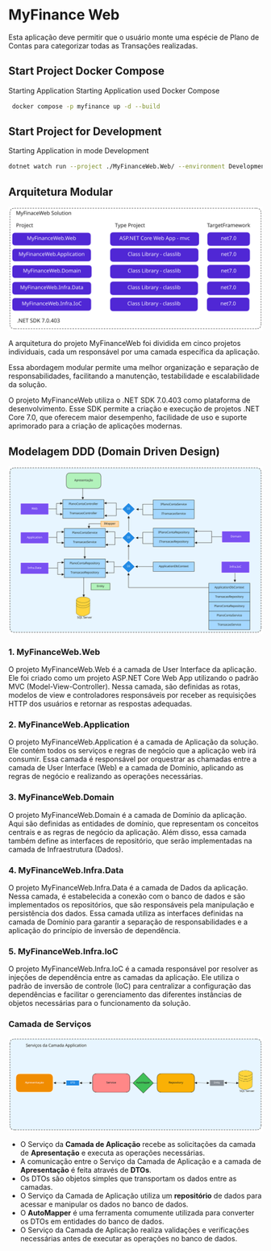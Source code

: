# MyFinance Web

Esta aplicação deve permitir que o usuário monte uma espécie de Plano de Contas para categorizar
todas as Transações realizadas.

## Start Project Docker Compose

Starting Application
Starting Application used Docker Compose

```bash
 docker compose -p myfinance up -d --build
```

## Start Project for Development

Starting Application in mode Development

```bash
dotnet watch run --project ./MyFinanceWeb.Web/ --environment Development
```

## Arquitetura Modular

![Fluxo MyFinace](./diagrama/Modular.svg)

<p>
A arquitetura do projeto MyFinanceWeb foi dividida em cinco projetos individuais, cada um responsável por uma camada específica da aplicação.</p>

<p>
Essa abordagem modular permite uma melhor organização e separação de responsabilidades, facilitando a manutenção, testabilidade e escalabilidade da solução.</p>

<p>
O projeto MyFinanceWeb utiliza o .NET SDK 7.0.403 como plataforma de desenvolvimento. 
Esse SDK permite a criação e execução de projetos .NET Core 7.0, que oferecem maior desempenho, facilidade de uso e suporte aprimorado para a criação de aplicações modernas.
</p>

## Modelagem DDD (Domain Driven Design)

![Fluxo MyFinace](./diagrama/DDD.svg)

### 1. MyFinanceWeb.Web

<p>
O projeto MyFinanceWeb.Web é a camada de User Interface da aplicação. Ele foi criado como um projeto ASP.NET Core Web App utilizando o padrão MVC (Model-View-Controller).
Nessa camada, são definidas as rotas, modelos de view e controladores responsáveis por receber as requisições HTTP dos usuários e retornar as respostas adequadas.
</p>

### 2. MyFinanceWeb.Application

<p>
O projeto MyFinanceWeb.Application é a camada de Aplicação da solução. Ele contém todos os serviços e regras de negócio que a aplicação web irá consumir. 
Essa camada é responsável por orquestrar as chamadas entre a camada de User Interface (Web) e a camada de Domínio, aplicando as regras de negócio e realizando as operações necessárias.
</p>

### 3. MyFinanceWeb.Domain

<p>
O projeto MyFinanceWeb.Domain é a camada de Domínio da aplicação. Aqui são definidas as entidades de domínio, que representam os conceitos centrais e as regras de negócio da aplicação. 
Além disso, essa camada também define as interfaces de repositório, que serão implementadas na camada de Infraestrutura (Dados).
</p>

### 4. MyFinanceWeb.Infra.Data

<p>
O projeto MyFinanceWeb.Infra.Data é a camada de Dados da aplicação. Nessa camada, é estabelecida a conexão com o banco de dados e são implementados os repositórios, que são responsáveis pela manipulação e persistência dos dados. 
Essa camada utiliza as interfaces definidas na camada de Domínio para garantir a separação de responsabilidades e a aplicação do princípio de inversão de dependência.
</p>

### 5. MyFinanceWeb.Infra.IoC

<p>
O projeto MyFinanceWeb.Infra.IoC é a camada responsável por resolver as injeções de dependência entre as camadas da aplicação. 
Ele utiliza o padrão de inversão de controle (IoC) para centralizar a configuração das dependências e facilitar o gerenciamento das diferentes instâncias de objetos necessárias para o funcionamento da solução.
</p>

### Camada de Serviços

![Fluxo MyFinace](./diagrama/Services.svg)

- O Serviço da **Camada de Aplicação** recebe as solicitações da camada de **Apresentação** e executa as operações necessárias.
- A comunicação entre o Serviço da Camada de Aplicação e a camada de **Apresentação** é feita através de **DTOs**.
- Os DTOs são objetos simples que transportam os dados entre as camadas.
- O Serviço da Camada de Aplicação utiliza um **repositório** de dados para acessar e manipular os dados no banco de dados.
- O **AutoMapper** é uma ferramenta comumente utilizada para converter os DTOs em entidades do banco de dados.
- O Serviço da Camada de Aplicação realiza validações e verificações necessárias antes de executar as operações no banco de dados.
